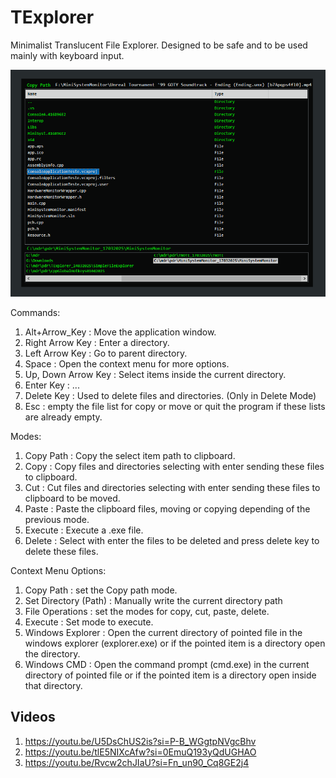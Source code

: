 # TExplorer
Minimalist Translucent File Explorer. Designed to be safe and to be used mainly with keyboard input.

![](FExplorer.PNG) 

Commands:
1. Alt+Arrow_Key : Move the application window.
2. Right Arrow Key : Enter a directory.
3. Left Arrow Key : Go to parent directory.
4. Space : Open the context menu for more options.
5. Up, Down Arrow Key : Select items inside the current directory.
6. Enter Key : ...
7. Delete Key : Used to delete files and directories. (Only in Delete Mode)
8. Esc : empty the file list for copy or move or quit the program if these lists are already empty.

Modes:
1. Copy Path : Copy the select item path to clipboard.
2. Copy : Copy files and directories selecting with enter sending these files to clipboard.
3. Cut : Cut files and directories selecting with enter sending these files to clipboard to be moved.
4. Paste : Paste the clipboard files, moving or copying depending of the previous mode.
5. Execute : Execute a .exe file.
6. Delete : Select with enter the files to be deleted and press delete key to delete these files. 

Context Menu Options:
1. Copy Path : set the Copy path mode.
2. Set Directory (Path) : Manually write the current directory path
3. File Operations : set the modes for copy, cut, paste, delete.
4. Execute : Set mode to execute.
5. Windows Explorer : Open the current directory of pointed file in the windows explorer (explorer.exe) or if the pointed item is a directory open the directory.
6. Windows CMD : Open the command prompt (cmd.exe) in the current directory of pointed file or if the pointed item is a directory open inside that directory.

## Videos
1. https://youtu.be/U5DsChUS2is?si=P-B_WGgtpNVgcBhv
2. https://youtu.be/tlE5NIXcAfw?si=0EmuQ193yQdUGHAO
3. https://youtu.be/Rvcw2chJIaU?si=Fn_un90_Cq8GE2j4
